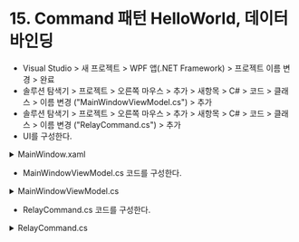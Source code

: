 # 15. Command 패턴 HelloWorld, 데이터바인딩

- Visual Studio > 새 프로젝트 > WPF 앱(.NET Framework) > 프로젝트 이름 변경 > 완료
- 솔루션 탐색기 > 프로젝트 > 오른쪽 마우스 > 추가 > 새항목 > C# > 코드 > 클래스 > 이름 변경 ("MainWindowViewModel.cs") > 추가
- 솔루션 탐색기 > 프로젝트 > 오른쪽 마우스 > 추가 > 새항목 > C# > 코드 > 클래스 > 이름 변경 ("RelayCommand.cs") > 추가
- UI를 구성한다.
<details><summary>MainWindow.xaml</summary>

```xml
<Window x:Class="_15.Command_Pattern_HelloWorld.MainWindow"
        xmlns="http://schemas.microsoft.com/winfx/2006/xaml/presentation"
        xmlns:x="http://schemas.microsoft.com/winfx/2006/xaml"
        xmlns:d="http://schemas.microsoft.com/expression/blend/2008"
        xmlns:mc="http://schemas.openxmlformats.org/markup-compatibility/2006"
        xmlns:local="clr-namespace:_15.Command_Pattern_HelloWorld"
        mc:Ignorable="d"
        Title="MainWindow" Height="145" Width="373">
    <Window.DataContext>
        <local:MainWindowViewModel/>
    </Window.DataContext>
    <Grid>  
        <TextBox x:Name="textBox" HorizontalAlignment="Left" Height="23" Text="" VerticalAlignment="Top" Width="126" Margin="74,51,0,0"/>
        <Button Content="Click" Height="23" HorizontalAlignment="Left" Margin="215,51,0,0" Name="btnClick" VerticalAlignment="Top" Width="87" 
                Command="{Binding ButtonCommand}" CommandParameter="{Binding Text, ElementName=textBox}"/>
    </Grid>

</Window>
```
</details>

- MainWindowViewModel.cs 코드를 구성한다.
<details><summary>MainWindowViewModel.cs</summary>

```cs
using System.Windows.Input;
using System.Windows;

namespace _15.Command_Pattern_HelloWorld
{
    class MainWindowViewModel
    {
        private ICommand m_ButtonCommand;
        public ICommand ButtonCommand
        {
            get
            {
                return m_ButtonCommand;
            }
            set
            {
                m_ButtonCommand = value;
            }
        }

        public MainWindowViewModel()
        {
            // Command Set
            ButtonCommand = new RelayCommand(ShowMessage);
            // ButtonCommand = new RelayCommand(new Action<object>(ShowMessage));
        }

        public void ShowMessage(object param)
        {
            MessageBox.Show("Hi~ " + param.ToString());
        }
    }

}
```
</details>

- RelayCommand.cs 코드를 구성한다.
<details><summary>RelayCommand.cs</summary>

```cs
using System;
using System.Collections.Generic;
using System.Linq;
using System.Text;
using System.Threading.Tasks;
using System.Windows.Input;

namespace _15.Command_Pattern_HelloWorld
{
    internal class RelayCommand : ICommand
    {
        private Action<object> _action;

        public RelayCommand(Action<object> action)
        {
            _action = action;
        }

        #region ICommand Members

        public bool CanExecute(object parameter)
        {
            return true;
        }

        public event EventHandler CanExecuteChanged;

        public void Execute(object parameter)
        {
            _action(parameter);
        }
        #endregion
    }
}
```
</details>